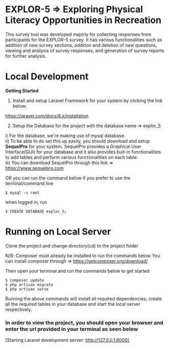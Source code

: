 
# EXPLOR-5 => Exploring Physical Literacy Opportunities in Recreation
This survey tool was developed majorly for collecting responses from participants for the EXPLOR-5 survey. It has various functionalities such as addition of new survey sections, addition and deletion of new questions, viewing and analysis of survey responses, and generation of survey reports for further analysis.

# Local Development
**Getting Started**

1) Install and setup Laravel Framework for your system by clicking the link below:

https://laravel.com/docs/8.x/installation


2) Setup the Database for the project with the database name => explor_5

i) For the database, we're making use of mysql database. <br>
ii) To be able to do set this up easily, you should download and setup **SequelPro** for your system. SequelPro provides a Graphical User Interface(GUI) for your database and it also provides buit-in functionalities to add tables and perform various functionalities on each table.<br>
iii) You can download SequelPro through this link => https://www.sequelpro.com

OR
you can run the command below if you prefer to use the terminal/command line

`$ mysql -u root`

when logged in, run

`$ CREATE DATABASE explor_5;`

# Running on Local Server
Clone the project and change directory(cd) to the project folder

N/B: Composer must already be installed to run the commands below
You can install composer through => https://getcomposer.org/download/

Then open your terminal and run the commands below to get started
```
$ composer update
$ php artisan migrate
$ php artisan serve
```
Running the above commands will install all required dependencies, create all the required tables in your database and start the local server respectively.

### In order to view the project, you should open your browser and enter the url provided in your terminal as seen below
[Starting Laravel development server: http://127.0.0.1:8000]


